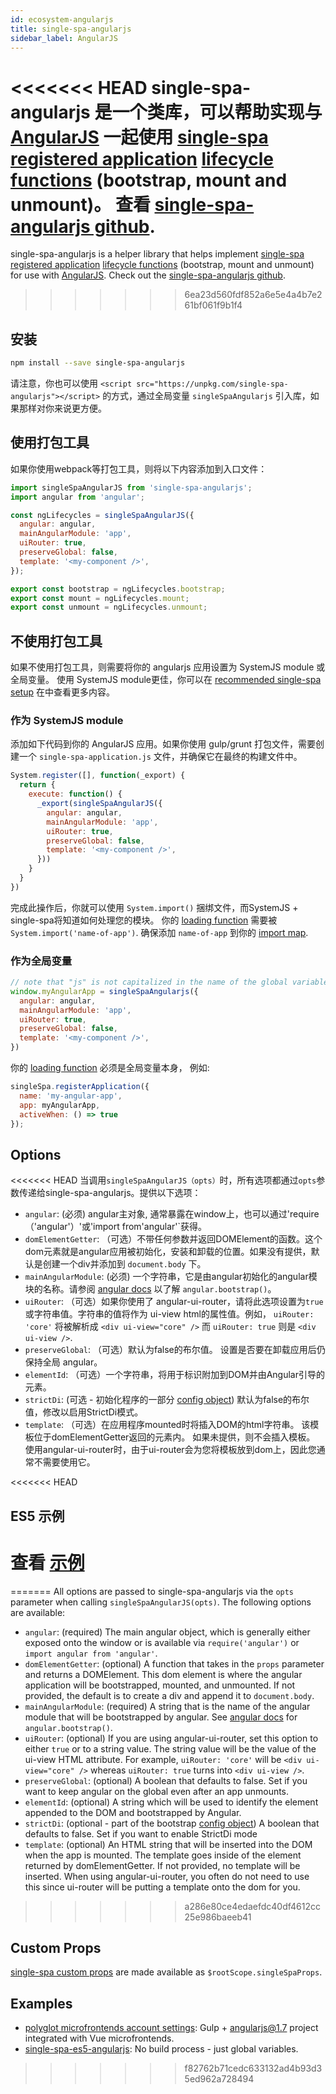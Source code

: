 ```yaml
---
id: ecosystem-angularjs
title: single-spa-angularjs
sidebar_label: AngularJS
---
```


<<<<<<< HEAD
single-spa-angularjs 是一个类库，可以帮助实现与 [AngularJS](https://angularjs.org/) 一起使用 [single-spa registered application](configuration#registering-applications) [lifecycle functions](building-applications.md#registered-application-lifecycle) (bootstrap, mount and unmount)。 查看 [single-spa-angularjs github](https://github.com/single-spa/single-spa-angularjs).
=======
single-spa-angularjs is a helper library that helps implement [single-spa registered application](configuration#registering-applications) [lifecycle functions](building-applications.md#registered-application-lifecycle) (bootstrap, mount and unmount) for use with [AngularJS](https://angularjs.org/). Check out the [single-spa-angularjs github](https://github.com/single-spa/single-spa-angularjs).
>>>>>>> 6ea23d560fdf852a6e5e4a4b7e261bf061f9b1f4

## 安装
```sh
npm install --save single-spa-angularjs
```

请注意，你也可以使用 `<script src="https://unpkg.com/single-spa-angularjs"></script>` 的方式，通过全局变量 `singleSpaAngularjs` 引入库，如果那样对你来说更方便。

## 使用打包工具

如果你使用webpack等打包工具，则将以下内容添加到入口文件：

```js
import singleSpaAngularJS from 'single-spa-angularjs';
import angular from 'angular';

const ngLifecycles = singleSpaAngularJS({
  angular: angular,
  mainAngularModule: 'app',
  uiRouter: true,
  preserveGlobal: false,
  template: '<my-component />',
});

export const bootstrap = ngLifecycles.bootstrap;
export const mount = ngLifecycles.mount;
export const unmount = ngLifecycles.unmount;
```

## 不使用打包工具
如果不使用打包工具，则需要将你的 angularjs 应用设置为 SystemJS module 或全局变量。 使用 SystemJS module更佳，你可以在 [recommended single-spa setup](/docs/faq.html#is-there-a-recommended-setup) 在中查看更多内容。

### 作为 SystemJS module
添加如下代码到你的 AngularJS 应用。如果你使用 gulp/grunt 打包文件，需要创建一个 `single-spa-application.js` 文件，并确保它在最终的构建文件中。

```js
System.register([], function(_export) {
  return {
    execute: function() {
      _export(singleSpaAngularJS({
        angular: angular,
        mainAngularModule: 'app',
        uiRouter: true,
        preserveGlobal: false,
        template: '<my-component />',
      }))
    }
  }
})
```

完成此操作后，你就可以使用 `System.import()` 捆绑文件，而SystemJS + single-spa将知道如何处理您的模块。 你的
[loading function](/docs/configuration.html#loading-function-or-application) 需要被 `System.import('name-of-app')`. 确保添加
 `name-of-app` 到你的 [import map](https://single-spa-playground.org/playground/import-map).

### 作为全局变量
```js
// note that "js" is not capitalized in the name of the global variable.
window.myAngularApp = singleSpaAngularjs({
  angular: angular,
  mainAngularModule: 'app',
  uiRouter: true,
  preserveGlobal: false,
  template: '<my-component />',
})
```

你的 [loading function](/docs/configuration.html#loading-function-or-application) 必须是全局变量本身， 例如:
```js
singleSpa.registerApplication({
  name: 'my-angular-app',
  app: myAngularApp,
  activeWhen: () => true
});
```

## Options

<<<<<<< HEAD
当调用`singleSpaAngularJS（opts）`时，所有选项都通过`opts`参数传递给single-spa-angularjs。提供以下选项：

- `angular`: (必须) angular主对象, 通常暴露在window上，也可以通过'require（'angular'）'或'import from'angular'`获得。
- `domElementGetter`: （可选）不带任何参数并返回DOMElement的函数。这个dom元素就是angular应用被初始化，安装和卸载的位置。如果没有提供，默认是创建一个div并添加到 `document.body` 下。
- `mainAngularModule`: (必须) 一个字符串，它是由angular初始化的angular模块的名称。请参阅 [angular docs](https://docs.angularjs.org/api/ng/function/angular.bootstrap) 以了解 `angular.bootstrap()`。
- `uiRouter`: （可选）如果你使用了 angular-ui-router，请将此选项设置为`true`或字符串值。字符串的值将作为 ui-view html的属性值。例如， `uiRouter: 'core'` 将被解析成 `<div ui-view="core" />` 而 `uiRouter: true` 则是 `<div ui-view />`.
- `preserveGlobal`: （可选）默认为false的布尔值。 设置是否要在卸载应用后仍保持全局 angular。
- `elementId`: （可选）一个字符串，将用于标识附加到DOM并由Angular引导的元素。
- `strictDi`: (可选 - 初始化程序的一部分 [config object](https://docs.angularjs.org/api/ng/function/angular.bootstrap#usage)) 默认为false的布尔值，修改以启用StrictDi模式。
- `template`: （可选）在应用程序mounted时将插入DOM的html字符串。 该模板位于domElementGetter返回的元素内。 如果未提供，则不会插入模板。 使用angular-ui-router时，由于ui-router会为您将模板放到dom上，因此您通常不需要使用它。

<<<<<<< HEAD
## ES5 示例
查看 [示例](https://github.com/joeldenning/single-spa-es5-angularjs)
=======
=======
All options are passed to single-spa-angularjs via the `opts` parameter when calling `singleSpaAngularJS(opts)`. The following options are available:

- `angular`: (required) The main angular object, which is generally either exposed onto the window or is available via `require('angular')` or `import angular from 'angular'`.
- `domElementGetter`: (optional) A function that takes in the `props` parameter and returns a DOMElement. This dom element is where the angular
  application will be bootstrapped, mounted, and unmounted. If not provided, the default is to create a div and append it to `document.body`.
- `mainAngularModule`: (required) A string that is the name of the angular module that will be bootstrapped by angular. See [angular docs](https://docs.angularjs.org/api/ng/function/angular.bootstrap) for `angular.bootstrap()`.
- `uiRouter`: (optional) If you are using angular-ui-router, set this option to either `true` or to a string value. The string value will be the value of the ui-view HTML attribute. For example, `uiRouter: 'core'` will be `<div ui-view="core" />` whereas `uiRouter: true` turns into `<div ui-view />`.
- `preserveGlobal`: (optional) A boolean that defaults to false. Set if you want to keep angular on the global even after an app unmounts.
- `elementId`: (optional) A string which will be used to identify the element appended to the DOM and bootstrapped by Angular.
- `strictDi`: (optional - part of the bootstrap [config object](https://docs.angularjs.org/api/ng/function/angular.bootstrap#usage)) A boolean that defaults to false. Set if you want to enable StrictDi mode
- `template`: (optional) An HTML string that will be inserted into the DOM when the app is mounted. The template goes inside of the element returned by domElementGetter. If not provided, no template will be inserted. When using angular-ui-router, you often do not need to use this since ui-router will be putting a template onto the dom for you.

>>>>>>> a286e80ce4edaefdc40df4612cc25e986baeeb41
## Custom Props

[single-spa custom props](./building-applications.md#lifecycle-props) are made available as `$rootScope.singleSpaProps`.

## Examples

- [polyglot microfrontends account settings](https://github.com/polyglot-microfrontends/account-settings): Gulp + angularjs@1.7 project integrated with Vue microfrontends.
- [single-spa-es5-angularjs](https://github.com/joeldenning/single-spa-es5-angularjs): No build process - just global variables.
>>>>>>> f82762b71cedc633132ad4b93d35ed962a728494

